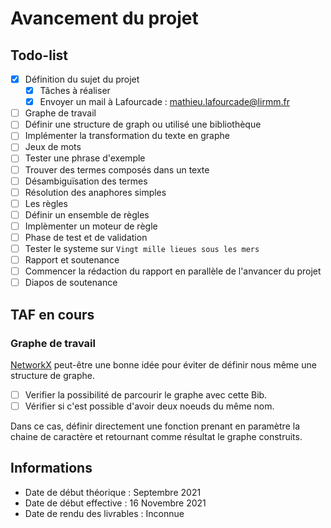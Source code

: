 # Avancement du projet

## Todo-list

- [x]  Définition du sujet du projet
    - [x]  Tâches à réaliser
    - [x]  Envoyer un mail à Lafourcade : [mathieu.lafourcade@lirmm.fr](mailto:mathieu.lafourcade@lirmm.fr)
- [ ]  Graphe de travail
  - [ ]  Définir une structure de graph ou utilisé une bibliothèque
  - [ ]  Implémenter la transformation du texte en graphe
- [ ]  Jeux de mots
  - [ ]  Tester une phrase d'exemple
  - [ ]  Trouver des termes composés dans un texte
  - [ ]  Désambiguïsation des termes
  - [ ]  Résolution des anaphores simples
- [ ]  Les règles
  - [ ]  Définir un ensemble de règles
  - [ ]  Implèmenter un moteur de règle
- [ ]  Phase de test et de validation
  - [ ]  Tester le systeme sur `Vingt mille lieues sous les mers`
- [ ]  Rapport et soutenance
  - [ ]  Commencer la rédaction du rapport en parallèle de l'anvancer du projet
  - [ ]  Diapos de soutenance

## TAF en cours

### Graphe de travail

[NetworkX](https://networkx.org/documentation/stable/tutorial.html) peut-être une bonne idée pour éviter de définir nous même une structure de graphe. 

- [ ] Verifier la possibilité de parcourir le graphe avec cette Bib.
- [ ] Vérifier si c'est possible d'avoir deux noeuds du même nom.

Dans ce cas, définir directement une fonction prenant en paramètre la chaine de caractère et retournant comme résultat le graphe construits.

## Informations

- Date de début théorique : Septembre 2021
- Date de début effective : 16 Novembre 2021
- Date de rendu des livrables : Inconnue

